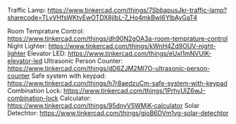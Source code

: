 
Traffic Lamp: https://www.tinkercad.com/things/7SbbapusJkr-traffic-lamp?sharecode=TLyVHfsWKtvEwOTDX8jIbL-7_Ho4mkBwI6YlbAyGaT4

Room Temprature Control: https://www.tinkercad.com/things/dh90N2gOA3a-room-temprature-control
Night Lighter: https://www.tinkercad.com/things/kWnH4Zd9OUV-night-lighter
Elevator LED: https://www.tinkercad.com/things/eUxI1mNVUlK-elevator-led
Ultrasonic Person Counter: https://www.tinkercad.com/things/dD6ZJM2Ml7O-ultrasonic-person-counter
Safe system with keypad: https://www.tinkercad.com/things/h7r8aedzuCm-safe-system-with-keypad
Combination Lock: https://www.tinkercad.com/things/1PrhvUlZ6wJ-combination-lock
Calculator: https://www.tinkercad.com/things/95dnyV5WMjK-calculator
Solar Detechtor: https://www.tinkercad.com/things/gioB6DVm1vg-solar-detechtor

